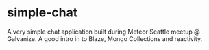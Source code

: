 # simple-chat

A very simple chat application built during Meteor Seattle meetup @ Galvanize. A good intro in to Blaze, Mongo Collections and reactivity.
